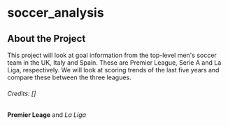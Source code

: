 # soccer_analysis
## About the Project
This project will look at goal information from the top-level men's soccer team in the UK, Italy and Spain. These are Premier League, Serie A and La Liga, respectively. We will look at scoring trends of the last five years and compare these between the three leagues.
###### Credits: []
**Premier Leage** and *La Liga*

